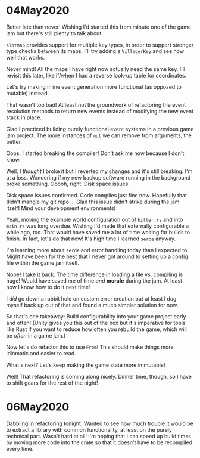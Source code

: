 # 04May2020

Better late than never! Wishing I'd started this from minute one of the game jam but there's still plenty to talk about.

`slotmap` provides support for multiple key types, in order to support stronger type checks between its maps. I'll try adding a `VillagerKey` and see how well that works.

Never mind! All the maps I have right now actually need the same key. I'll revisit this later, like if/when I had a reverse look-up table for coordinates.

Let's try making inline event generation more functional (as opposed to mutable) instead.

That wasn't too bad! At least not the groundwork of refactoring the event resolution methods to return new events instead of modifying the new event stack in place.

Glad I practiced building purely functional event systems in a previous game jam project. The more instances of `mut` we can remove from arguments, the better.

Oops, I started breaking the compiler! Don't ask me how because I don't know.

Well, I _thought_ I broke it but I reverted my changes and it's still breaking. I'm at a loss. Wondering if my new backup software running in the background broke something. Ooooh, right. Disk space issues.

Disk space issues confirmed. Code compiles just fine now. Hopefully that didn't mangle my git repo ... Glad this issue didn't strike during the jam itself! Mind your development environments!

Yeah, moving the example world configuration out of `bitter.rs` and into `main.rs` was long overdue. Wishing I'd made that externally configurable a while ago, too. That would have saved me a lot of time waiting for builds to finish. In fact, let's do that now! It's high time I learned `serde` anyway.

I'm learning more about `serde` and error handling today than I expected to. Might have been for the best that I never got around to setting up a config file within the game jam itself.

Nope! I take it back. The time difference in loading a file vs. compiling is huge! Would have saved me of time _and_ **morale** during the jam. At least now I know how to do it next time!

I _did_ go down a rabbit hole on custom error creation but at least I dug myself back up out of that and found a much simpler solution for now.

So that's one takeaway: Build configurability into your game project early and often! (Unity gives you this out of the box but it's imperative for tools like Rust if you want to reduce how often you rebuild the game, which will be _often_ in a game jam.)

Now let's do refactor this to use `From`! This should make things more idiomatic and easier to read.

What's next? Let's keep making the game state more immutable!

Well! That refactoring is coming along nicely. Dinner time, though, so I have to shift gears for the rest of the night!

# 06May2020

Dabbling in refactoring tonight. Wanted to see how much trouble it would be to extract a library with common functionality, at least on the purely technical part. Wasn't hard at all! I'm hoping that I can speed up build times by moving more code into the crate so that it doesn't have to be recompiled every time.
